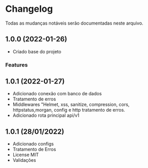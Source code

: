 # Changelog

Todas as mudanças notáveis serão documentadas neste arquivo.

## 1.0.0 (2022-01-26)

- Criado base do projeto

### Features

## 1.0.1 (2022-01-27)

- Adicionado conexão com banco de dados
- Tratamento de erros
- Middlewares "Helmet, xss, sanitize, compression, cors, httpstatus,morgan, config e http tratamento de erros.
- Adicionado rota principal api/v1

## 1.0.1 (28/01/2022)

- Adicionado configs
- Tratamento de Erros
- License MIT
- Validações

